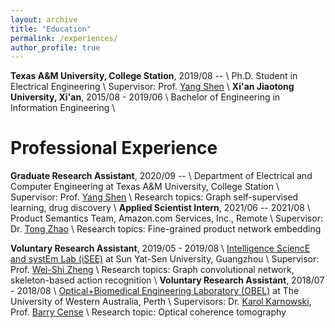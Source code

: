 ```yaml
---
layout: archive
title: "Education"
permalink: /experiences/
author_profile: true
---
```


**Texas A&M University, College Station**, 2019/08 -- \\
Ph.D. Student in Electrical Engineering \\
Supervisor: Prof. [Yang Shen](https://shen-lab.github.io) \\
**Xi'an Jiaotong University, Xi'an**, 2015/08 - 2019/06 \\
Bachelor of Engineering in Information Engineering \\
<br />

Professional Experience
=====
**Graduate Research Assistant**, 2020/09 -- \\
Department of Electrical and Computer Engineering at Texas A&M University, College Station \\
Supervisor: Prof. [Yang Shen](https://shen-lab.github.io) \\
Research topics:  Graph self-supervised learning, drug discovery \\
**Applied Scientist Intern**, 2021/06 -- 2021/08 \\
Product Semantics Team, Amazon.com Services, Inc., Remote \\
Supervisor: Dr. [Tong Zhao](https://scholar.google.com/citations?user=SSBJh9oAAAAJ&hl=en&oi=ao) \\
Research topics: Fine-grained product network embedding


**Voluntary Research Assistant**, 2019/05 - 2019/08 \\
[Intelligence SciencE and systEm Lab (iSEE)](https://www.isee-ai.cn) at Sun Yat-Sen University, Guangzhou \\
Supervisor: Prof. [Wei-Shi Zheng](https://www.isee-ai.cn/~zhwshi) \\
Research topics: Graph convolutional network, skeleton-based action recognition \\
**Voluntary Research Assistant**, 2018/07 - 2018/08 \\
[Optical+Biomedical Engineering Laboratory (OBEL)](http://obel.ee.uwa.edu.au) at The University of Western Australia, Perth \\
Supervisors: Dr. [Karol Karnowski](https://scholar.google.com/citations?user=piE2NlMAAAAJ&hl=en&oi=ao), Prof. [Barry Cense](https://scholar.google.com/citations?user=j88vA6YAAAAJ&hl=en&oi=ao) \\
Research topic: Optical coherence tomography
